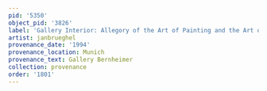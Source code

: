 ```yaml
---
pid: '5350'
object_pid: '3826'
label: 'Gallery Interior: Allegory of the Art of Painting and the Art of Drawing'
artist: janbrueghel
provenance_date: '1994'
provenance_location: Munich
provenance_text: Gallery Bernheimer
collection: provenance
order: '1801'
---
```

